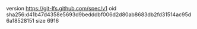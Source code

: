 version https://git-lfs.github.com/spec/v1
oid sha256:d41b47d4358e5693d9bedddbf006d2d80ab8683db2fd31514ac95d6a18528151
size 6916
